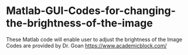 # Matlab-GUI-Codes-for-changing-the-brightness-of-the-image
These Matlab code will enable user to adjust the brightness of the Image
Codes are provided by Dr. Goan
https://www.academicblock.com/
